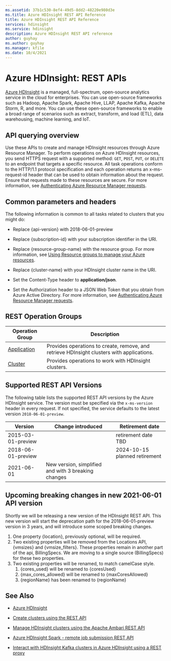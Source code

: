 ```yaml
---
ms.assetid: 37b1c530-8ef4-49d5-8dd2-48220e980d3e
ms.title: Azure HDInsight REST API Reference
title: Azure HDInsight REST API Reference
services: hdinsight
ms.service: hdinsight
description: Azure HDInsight REST API reference
author: guyhay
ms.author: guyhay
ms.manager: kfile
ms.date: 10/4/2021
---
```


# Azure HDInsight: REST APIs

[Azure HDInsight](/Azure/HDInsight/hdinsight-overview) is a managed, full-spectrum, open-source analytics service in the cloud for enterprises. You can use open-source frameworks such as Hadoop, Apache Spark, Apache Hive, LLAP, Apache Kafka, Apache Storm, R, and more.  You can use these open-source frameworks to enable a broad range of scenarios such as extract, transform, and load (ETL), data warehousing, machine learning, and IoT.  

## API querying overview

Use these APIs to create and manage HDInsight resources through Azure Resource Manager. To perform operations on Azure HDInsight resources, you send HTTPS request with a supported method: `GET`, `POST`, `PUT`, or `DELETE` to an endpoint that targets a specific resource.  All task operations conform to the HTTP/1.1 protocol specification and each operation returns an x-ms-request-id header that can be used to obtain information about the request. Ensure that requests made to these resources are secure. For more information, see [Authenticating Azure Resource Manager requests](https://msdn.microsoft.com/library/azure/dn790557.aspx).  

## Common parameters and headers

 The following information is common to all tasks related to clusters that you might do:  
  
* Replace {api-version} with 2018-06-01-preview
  
* Replace {subscription-id} with your subscription identifier in the URI.  
  
* Replace {resource-group-name} with the resource group. For more information, see [Using Resource groups to manage your Azure resources](https://azure.microsoft.com/documentation/articles/azure-preview-portal-using-resource-groups/).  
  
* Replace {cluster-name} with your HDInsight cluster name in the URI.  
  
* Set the Content-Type header to **application/json**.  
  
* Set the Authorization header to a JSON Web Token that you obtain from Azure Active Directory. For more information, see [Authenticating Azure Resource Manager requests](https://msdn.microsoft.com/library/azure/dn790557.aspx). 

## REST Operation Groups

| Operation Group | Description |
|-----------------|-------------|
|[Application](hdinsight-application.md)| Provides operations to create, remove, and retrieve HDInsight clusters with applications. |
|[Cluster](hdinsight-cluster.md) | Provides operations to work with HDInsight clusters. |  

## Supported REST API Versions

The following table lists the supported REST API versions by the Azure HDInsight service. The version must be specified via the `x-ms-version` header in every request. If not specified, the service defaults to the latest version `2018-06-01-preview`.

|Version|Change introduced|Retirement date|  
|-------------|---------------------|-----------------------|
|2015-03-01-preview || retirement date TBD
|2018-06-01-preview||2024-10-15 planned retirement
|2021-06-01| New version, simplified and with 3 breaking changes

## Upcoming breaking changes in new 2021-06-01 API version

Shortly we will be releasing a new version of the HDInsight REST API.  This new version will start the deprecation path for the 2018-06-01-preview version in 3 years, and will introduce some scoped breaking changes.

1. One property {location}, previously optional, will be required.
2. Two existing properties will be removed from the Locations API, {vmsizes} and {vmsize_filters}.  These properties remain in another part of the api, BillingSpecs.  We are moving to a single source (BillingSpecs) for these two properties.
3. Two existing properties will be renamed, to match camelCase style.
   1. {cores_used} will be renamed to {coresUsed}
   1. {max_cores_allowed} will be renamed to {maxCoresAllowed}
   1. {regionName} has been renamed to {regionName}

## See Also

* [Azure HDInsight](/Azure/HDInsight/hdinsight-overview)

* [Create clusters using the REST API](/azure/hdinsight/hdinsight-hadoop-create-linux-clusters-curl-rest)

* [Manage HDInsight clusters using the Apache Ambari REST API](/azure/hdinsight/hdinsight-hadoop-manage-ambari-rest-api)

* [Azure HDInsight Spark - remote job submission REST API](/rest/api/hdinsightspark/)

* [Interact with HDInsight Kafka clusters in Azure HDInsight using a REST proxy](/azure/hdinsight/kafka/rest-proxy)